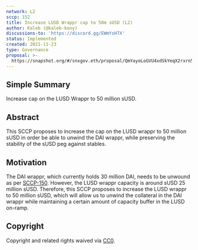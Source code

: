 ```yaml
---
network: L2
sccp: 152
title: Increase LUSD Wrappr cap to 50m sUSD (L2)
author: Kaleb (@kaleb-keny)
discussions-to: 'https://discord.gg/EWmYsH7X'
status: Implemented
created: 2021-11-23
type: Governance
proposal: >-
  https://snapshot.org/#/snxgov.eth/proposal/QmYayoLoGVU4xdSkYeqX2rxrn5zG5GcfPJJvzVjR9aBu3T
---
```


## Simple Summary
<!--"If you can't explain it simply, you don't understand it well enough." Provide a simplified and layman-accessible explanation of the SCCP.-->

Increase cap on the LUSD Wrappr to 50 million sUSD.

## Abstract
<!--A short (~200 word) description of the variable change proposed.-->

This SCCP proposes to increase the cap on the LUSD wrappr to 50 million sUSD in order be able to unwind the DAI wrappr, while preserving the stability of the sUSD peg against stables.

## Motivation
<!--The motivation is critical for SCCPs that want to update variables within Synthetix. It should clearly explain why the existing variable is not incentive aligned. SCCP submissions without sufficient motivation may be rejected outright.-->

The DAI wrappr, which currently holds 30 million DAI, needs to be unwound as per [SCCP-150](https://sips-geil88lvh-synthetixio.vercel.app/sccp/sccp-150/). However, the LUSD wrappr capacity is around sUSD 25 million sUSD.
Therefore, this SCCP proposes to increase the LUSD wrappr to 50 million sUSD, which will allow us to unwind the collateral in the DAI wrappr while maintaining a certain amount of capacity buffer in the LUSD on-ramp.


## Copyright
Copyright and related rights waived via [CC0](https://creativecommons.org/publicdomain/zero/1.0/).
